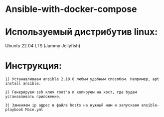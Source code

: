 # Ansible-with-docker-compose

# Используемый дистрибутив linux:
Ubuntu 22.04 LTS (Jammy Jellyfish).

# Инструкция:
```
1) Устанавливаем ansible 2.10.8 любым удобным способом. Например, apt install ansible.
  
2) Генерируем ssh ключ root'а и копируем на хост, где будем устанавливать приложение.

3) Заменяем ip адрес в файле hosts на нужный нам и запускаем ansible-playbook Main.yml
```
